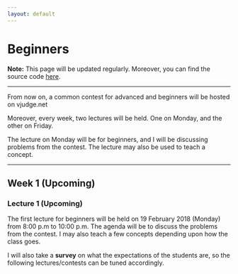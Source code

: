 ```yaml
---
layout: default
---
```


# Beginners

**Note:** This page will be updated regularly. Moreover, you can find the source code
[here](https://github.com/bk2dcradle/cpsig).

---

From now on, a common contest for advanced and beginners will be hosted on vjudge.net

Moreover, every week, two lectures will be held. One on Monday, and the other on Friday.

The lecture on Monday will be for beginners, and I will be discussing problems from the
contest. The lecture may also be used to teach a concept.

---

## Week 1 (Upcoming)

### Lecture 1 (Upcoming)

The first lecture for beginners will be held on 19 February 2018 (Monday) from
8:00 p.m to 10:00 p.m. The agenda will be to discuss the problems from the contest.
I may also teach a few concepts depending upon how the class goes.

I will also take a **survey** on what the expectations of the students are, so the
following lectures/contests can be tuned accordingly.
